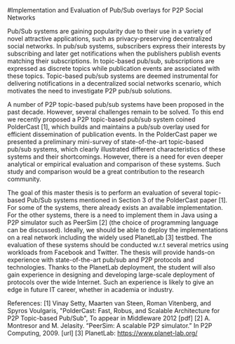 #Implementation and Evaluation of Pub/Sub overlays for P2P Social Networks

Pub/Sub systems are gaining popularity due to their use in a variety of
novel attractive applications, such as privacy-preserving decentralized
social networks. In pub/sub systems, subscribers express their interests
by subscribing and later get notifications when the publishers publish
events matching their subscriptions. In topic-based pub/sub,
subscriptions are expressed as discrete topics while publication events
are associated with these topics. Topic-based pub/sub systems are deemed
instrumental for delivering notifications in a decentralized social
networks scenario, which motivates the need to investigate P2P pub/sub
solutions.

A number of P2P topic-based pub/sub systems have been proposed in the
past decade. However, several challenges remain to be solved. To this
end we recently proposed a P2P topic-based pub/sub system coined
PolderCast [1], which builds and maintains a pub/sub overlay used for
efficient dissemination of publication events. In the PolderCast paper
we presented a preliminary mini-survey of state-of-the-art topic-based
pub/sub systems, which clearly illustrated different characteristics of
these systems and their shortcomings. However, there is a need for even
deeper analytical or empirical evaluation and comparison of these
systems. Such study and comparison would be a great contribution to the
research community.

The goal of this master thesis is to perform an evaluation of several
topic-based Pub/Sub systems mentioned in Section 3 of the PolderCast
paper [1]. For some of the systems, there already exists an available
implementation. For the other systems, there is a need to implement them
in Java using a P2P simulator such as PeerSim [2] (the choice of
programming language can be discussed). Ideally, we should be able to
deploy the implementations on a real network including the widely used
PlanetLab [3] testbed. The evaluation of these systems should be
conducted w.r.t several metrics using workloads from Facebook and
Twitter. The thesis will provide hands-on experience with
state-of-the-art pub/sub and P2P protocols and technologies. Thanks to
the PlanetLab deployment, the student will also gain experience in
designing and developing large-scale deployment of protocols over the
wide Internet. Such an experience is likely to give an edge in future IT
career, whether in academia or industry.


References: [1] Vinay Setty, Maarten van Steen, Roman Vitenberg, and
Spyros Voulgaris, "PolderCast: Fast, Robus, and Scalable Architecture
for P2P Topic-based Pub/Sub", To appear in Middleware 2012 [pdf] [2] A.
    Montresor and M. Jelasity. “PeerSim: A scalable P2P simulator.” In
    P2P Computing, 2009. [url] [3] PlanetLab:
    https://www.planet-lab.org/
